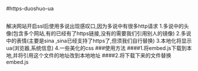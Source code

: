 #https-duoshuo-ua
##
解决网站开启ssl后使用多说出现感叹口,因为多说中有很多http请求
1.多说中的头像(包含多个网站,有的已经有了https链接,没有的需要我们引用别人的镜像)
2.多说中的表情(主要是sina ,sina已经支持了https了,但须我们自行替换)
3.本地化将显示ua(浏览器,系统信息)
4.一些美化的css
###使用方法
####1.将embed.js下载到本地,并将引用这个文件的地址改到本地地址
####2.将下载下来的文件替换embed.js